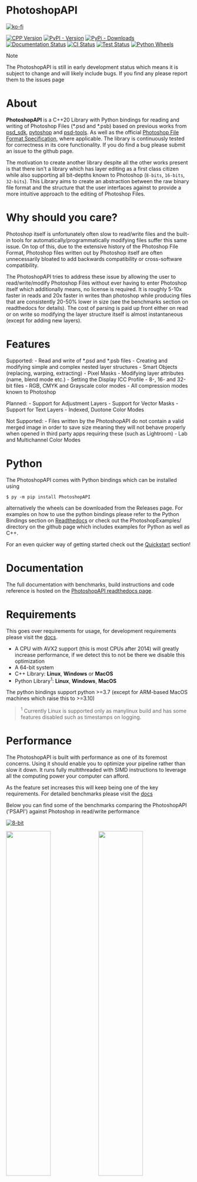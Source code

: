 # PhotoshopAPI

[![ko-fi](https://ko-fi.com/img/githubbutton_sm.svg)](https://ko-fi.com/Q5Q4TYALW)


[![CPP Version](https://img.shields.io/badge/language-C%2B%2B20-blue.svg)](https://isocpp.org/)
[![PyPI - Version](https://img.shields.io/pypi/v/PhotoshopAPI?label=pip&color=blue)](https://pypi.org/project/PhotoshopAPI/)
[![PyPi - Downloads](https://static.pepy.tech/badge/photoshopapi)]([https://pepy.tech/project/photoshopapi](https://pypi.org/project/PhotoshopAPI/))
[![Documentation Status](https://readthedocs.org/projects/photoshopapi/badge/?version=latest)](https://photoshopapi.readthedocs.io/en/latest/?badge=latest)
[![CI Status](https://github.com/EmilDohne/PhotoshopAPI/actions/workflows/cmake-build.yml/badge.svg)](https://github.com/EmilDohne/PhotoshopAPI/actions/workflows/cmake-build.yml)
[![Test Status](https://github.com/EmilDohne/PhotoshopAPI/actions/workflows/cmake-test.yml/badge.svg)](https://github.com/EmilDohne/PhotoshopAPI/actions/workflows/cmake-test.yml)
[![Python Wheels](https://github.com/EmilDohne/PhotoshopAPI/actions/workflows/build-wheels.yml/badge.svg)](https://github.com/EmilDohne/PhotoshopAPI/actions/workflows/build-wheels.yml)




> [!NOTE]
> The PhotoshopAPI is still in early development status which means it is subject to change and will likely include bugs. If you find any please report them to the issues page

About
=========

**PhotoshopAPI** is a C++20 Library with Python bindings for reading and writing of Photoshop Files (*.psd and *.psb) based on previous works from [psd_sdk](https://github.com/MolecularMatters/psd_sdk),
[pytoshop](https://github.com/mdboom/pytoshop) and [psd-tools](https://github.com/psd-tools/psd-tools). As well as the official 
[Photoshop File Format Specification](https://web.archive.org/web/20231122064257/https://www.adobe.com/devnet-apps/photoshop/fileformatashtml/), where applicable.
The library is continuously tested for correctness in its core functionality. If you do find a bug
please submit an issue to the github page.

The motivation to create another library despite all the other works present is that there isn't a library which has layer editing as a first class citizen while also supporting 
all bit-depths known to Photoshop (``8-bits``, ``16-bits``, ``32-bits``). This Library aims to create an abstraction between the raw binary file format and the structure that the user interfaces
against to provide a more intuitive approach to the editing of Photoshop Files. 

Why should you care?
====================

Photoshop itself is unfortunately often slow to read/write files and the built-in tools for automatically/programmatically modifying files suffer this same issue. On top of this, due to the 
extensive history of the Photoshop File Format, Photoshop files written out by Photoshop itself are often unnecessarily bloated to add backwards compatibility or cross-software compatibility.

The PhotoshopAPI tries to address these issue by allowing the user to read/write/modify Photoshop Files without ever having to enter Photoshop itself which additionally means, no license 
is required. It is roughly 5-10x faster in reads and 20x faster in writes than photoshop while producing files that are consistently 20-50% lower in size (see the benchmarks section on readthedocs for details).
The cost of parsing is paid up front either on read or on write so modifying the layer structure itself is almost instantaneous (except for adding new layers).


Features
=========

Supported:
	- Read and write of \*.psd and \*.psb files
	- Creating and modifying simple and complex nested layer structures
	- Smart Objects (replacing, warping, extracting)
	- Pixel Masks
	- Modifying layer attributes (name, blend mode etc.)
	- Setting the Display ICC Profile
	- 8-, 16- and 32-bit files
	- RGB, CMYK and Grayscale color modes
	- All compression modes known to Photoshop

Planned:
	- Support for Adjustment Layers
	- Support for Vector Masks
	- Support for Text Layers
	- Indexed, Duotone Color Modes

Not Supported:
	- Files written by the PhotoshopAPI do not contain a valid merged image in order to save size meaning they will not behave properly when opened in
	  third party apps requiring these (such as Lightroom)
	- Lab and Multichannel Color Modes 

Python
==============

The PhotoshopAPI comes with Python bindings which can be installed using
```
$ py -m pip install PhotoshopAPI
```

alternatively the wheels can be downloaded from the Releases page. For examples on how to use the python bindings please refer to the Python Bindings section on [Readthedocs](https://photoshopapi.readthedocs.io/en/latest/index.html) or check out the PhotoshopExamples/ directory on the github page which includes examples for Python as well as C++.

For an even quicker way of getting started check out the [Quickstart](#quickstart) section!

Documentation
===============

The full documentation with benchmarks, build instructions and code reference is hosted on the [PhotoshopAPI readthedocs page](https://photoshopapi.readthedocs.io/).


Requirements
=============

This goes over requirements for usage, for development requirements please visit the [docs](https://photoshopapi.readthedocs.io/).

- A CPU with AVX2 support (this is most CPUs after 2014) will greatly increase performance, if we detect this to not be there we disable this optimization
- A 64-bit system
- C++ Library: **Linux**, **Windows** or **MacOS**
- Python Library<sup>1</sup>: **Linux**, **Windows**, **MacOS**

The python bindings support python >=3.7 (except for ARM-based MacOS machines which raise this to >=3.10)

> <sup>1</sup> Currently Linux is supported only as manylinux build and has some features disabled such as timestamps on logging.

Performance
===========

The PhotoshopAPI is built with performance as one of its foremost concerns. Using it should enable you to optimize your pipeline rather than slow it down. It runs fully multithreaded with 
SIMD instructions to leverage all the computing power your computer can afford. 

As the feature set increases this will keep being one of the key requirements.
For detailed benchmarks please visit the [docs](https://photoshopapi.readthedocs.io/)

Below you can find some of the benchmarks comparing the PhotoshopAPI ('PSAPI') against Photoshop in read/write performance

[![8-bit](https://github.com/EmilDohne/PhotoshopAPI/blob/master/docs/doxygen/images/benchmarks/Ryzen_9_5950x/8-bit_graphs.png)](https://photoshopapi.readthedocs.io/en/latest/benchmarks.html)


<img src="https://github.com/EmilDohne/PhotoshopAPI/blob/master/docs/doxygen/images/benchmarks/Ryzen_9_5950x/16-bit_graphs.png" width="49%"/>
<img src="https://github.com/EmilDohne/PhotoshopAPI/blob/master/docs/doxygen/images/benchmarks/Ryzen_9_5950x/32-bit_graphs.png" width="49%"/>

Quickstart
==========

The primary struct to familiarize yourself with when using the PhotoshopAPI is the `LayeredFile` as well as all its Layer derivatives (such as `ImageLayer` and 
`GroupLayer`), all of these are template structs for each of the available bit depths. 

To get a feel of what is possible with the API as well as how to use it please refer to ``PhotoshopExample/`` directory. To familiarize
yourself with the main concepts, as well as recommended workflows check out the [docs](https://photoshopapi.readthedocs.io/) or the [examples](https://github.com/EmilDohne/PhotoshopAPI/tree/master/PhotoshopExamples).

If more fine grained control over the binary structure is necessary, one can modify the PhotoshopFile which is what is parsed by the API internally.
Do keep in mind that this requires a deep understanding of how the Photoshop File Format works. 

Below is a minimal example to get started with opening a PhotoshopFile, removing some layer, and writing the file back out to disk:

### C++ 

```cpp	
using namespace NAMESPACE_PSAPI;

// Initialize some constants that we will need throughout the program
const static uint32_t width = 64u;
const static uint32_t height = 64u;

// Create an 8-bit LayeredFile as our starting point, 8- 16- and 32-bit are fully supported
LayeredFile<bpp8_t> document = { Enum::ColorMode::RGB, width, height };
// Create our individual channels to add to our image layer. Keep in mind that all these 3 channels need to 
// be specified for RGB mode
std::unordered_map <Enum::ChannelID, std::vector<bpp8_t>> channelMap;
channelMap[Enum::ChannelID::Red] = std::vector<bpp8_t>(width * height, 255u);
channelMap[Enum::ChannelID::Green] = std::vector<bpp8_t>(width * height, 0u);
channelMap[Enum::ChannelID::Blue] = std::vector<bpp8_t>(width * height, 0u);

ImageLayer<bpp8_t>::Params layerParams = {};
layerParams.name = "Layer Red";
layerParams.width = width;
layerParams.height = height;

auto layer = std::make_shared<ImageLayer<bpp8_t>>(std::move(channelMap), layerParams);
document.add_layer(layer);

// It is perfectly legal to modify a layers properties even after it was added to the document as attributes
// are only finalized on export
layer->opacity(.5f);

// Convert to PhotoshopFile and write to disk. Note that from this point onwards 
// our LayeredFile instance is no longer usable
LayeredFile<bpp8_t>::write(std::move(document), "WriteSimpleFile.psd");
```


The same code for reading and writing can also be used to for example `LayeredFile::move_layer_` or `LayeredFile::add_layer` as well as extracting any image data

### Python

```py
import os
import numpy as np
import psapi

# Initialize some constants that we will need throughout the program
width = 64
height = 64
color_mode = psapi.enum.ColorMode.rgb

# Generate our LayeredFile instance
document = psapi.LayeredFile_8bit(color_mode, width, height)

img_data = np.zeros((3, height, width), np.uint8)
img_data[0] = 255
# When creating an image layer the width and height parameter are required if its not a zero sized layer
img_layer = psapi.ImageLayer_8bit(img_data, "Layer Red", width=width, height=height)
document.add_layer(img_layer)

# Similar to the C++ version we can adjust parameters of the layer after it has been added to the document
# as long as it happens before we write to disk
img_layer.opacity = .5

document.write(os.path.join(os.path.dirname(__file__), "WriteSimpleFile.psd"))
```